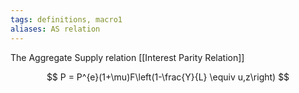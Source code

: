 ```yaml
---
tags: definitions, macro1
aliases: AS relation 
---
```

The Aggregate Supply relation [[Interest Parity Relation]]

$$
P = P^{e}(1+\mu)F\left(1-\frac{Y}{L} \equiv  u,z\right)
$$
